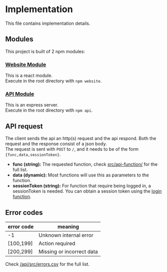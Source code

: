 # Implementation
This file contains implementation details.

## Modules
This project is built of 2 npm modules:
### [Website Module](./website/)
This is a react module.<br>
Execute in the root directory with `npm website`.
### [API Module](./api)
This is an express server.<br>
Execute in the root directory with `npm api`.

## API request
The client sends the api an http(s) request and the api respond. Both the request and the response consist of a json body.<br>
The request is sent with `POST` to `/`, and it needs to be of the form `{func,data,sessionToken}`.<br>
- **func (string):** The requested function, check [src/api-function/](../api/src/api-function/) for the full list.
- **data (dynamic):** Most functions will use this as parameters to the function.
- **sessionToken (string):** For function that require being logged in, a sessionToken is needed. You can obtain a session token using the [login function](../api/src/api-function/login.js).

## Error codes
| error code | meaning                   |
|------------|---------------------------|
| -1         | Unknown internal error    |
| [100,199]  | Action required           |
| [200,299]  | Missing or incorrect data |

Check [/api/src/errors.csv](../api/src/errors.csv) for the full list.